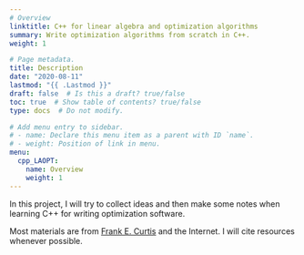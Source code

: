 ```yaml
---
# Overview
linktitle: C++ for linear algebra and optimization algorithms
summary: Write optimization algorithms from scratch in C++.
weight: 1

# Page metadata.
title: Description
date: "2020-08-11"
lastmod: "{{ .Lastmod }}"
draft: false  # Is this a draft? true/false
toc: true  # Show table of contents? true/false
type: docs  # Do not modify.

# Add menu entry to sidebar.
# - name: Declare this menu item as a parent with ID `name`.
# - weight: Position of link in menu.
menu:
  cpp_LAOPT:
    name: Overview
    weight: 1
---
```


In this project, I will try to collect ideas and then make some notes when learning C++ for writing optimization software.

Most materials are from [Frank E. Curtis](https://coral.ise.lehigh.edu/frankecurtis/) and the Internet. I will cite resources whenever possible.
